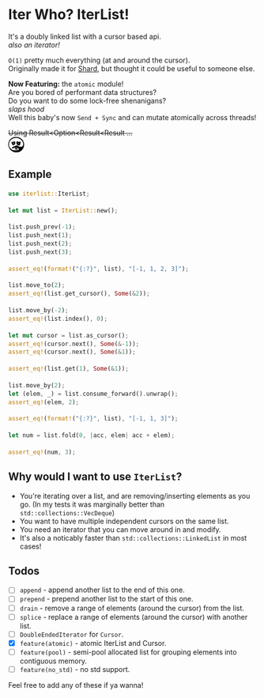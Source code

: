 # Iter Who? IterList!

It's a doubly linked list with a cursor based api.  
*also an iterator!*  

`O(1)` pretty much everything (at and around the cursor).  
Originally made it for [Shard](https://github.com/shard-org/shard), but thought it could be useful to someone else.  

**Now Featuring:** the `atomic` module!  
Are you bored of performant data structures?  
Do you want to do some lock-free shenanigans?  
*slaps hood*  
Well this baby's now `Send + Sync` and can mutate atomically across threads!  

~~Using Result<Option<Result<Result ...~~   
![Hollow](./hollow.png)

## Example

```rust
use iterlist::IterList;

let mut list = IterList::new();

list.push_prev(-1);
list.push_next(1);
list.push_next(2);
list.push_next(3);

assert_eq!(format!("{:?}", list), "[-1, 1, 2, 3]");

list.move_to(2);
assert_eq!(list.get_cursor(), Some(&2));

list.move_by(-2);
assert_eq!(list.index(), 0);

let mut cursor = list.as_cursor();
assert_eq!(cursor.next(), Some(&-1));
assert_eq!(cursor.next(), Some(&1));

assert_eq!(list.get(1), Some(&1));

list.move_by(2);
let (elem, _) = list.consume_forward().unwrap();
assert_eq!(elem, 2);

assert_eq!(format!("{:?}", list), "[-1, 1, 3]");

let num = list.fold(0, |acc, elem| acc + elem);

assert_eq!(num, 3);
```

## Why would I want to use `IterList`?
- You're iterating over a list, and are removing/inserting elements as you go. 
    (In my tests it was marginally better than `std::collections::VecDeque`)
- You want to have multiple independent cursors on the same list.
- You need an iterator that you can move around in and modify.
- It's also a noticably faster than `std::collections::LinkedList` in most cases!

## Todos
- [ ] `append`  - append another list to the end of this one.
- [ ] `prepend` - prepend another list to the start of this one.
- [ ] `drain`   - remove a range of elements (around the cursor) from the list.
- [ ] `splice`  - replace a range of elements (around the cursor) with another list.
- [ ] `DoubleEndedIterator` for `Cursor`.
- [x] `feature(atomic)` - atomic IterList and Cursor.
- [ ] `feature(pool)` - semi-pool allocated list for grouping elements into contiguous memory.
- [ ] `feature(no_std)` - no std support.

Feel free to add any of these if ya wanna!
